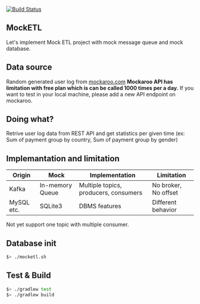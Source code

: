 [![Build Status](https://travis-ci.org/haeungun/mock-etl.svg?branch=master)](https://travis-ci.org/haeungun/mock-etl)

## MockETL
Let's implement Mock ETL project with mock message queue and mock database.

## Data source
Random generated user log from [mockaroo.com](https://mockaroo.com/)
**Mockaroo API has limitation with free plan which is can be called 1000 times per a day.**
If you want to test in your local machine, please add a new API endpoint on mockaroo.

## Doing what?
Retrive user log data from REST API and get statistics per given time
(ex: Sum of payment group by country, Sum of payment group by gender)

## Implemantation and limitation
| Origin     	| Mock            	| Implementation 	                        | Limitation           	|
|------------	|-----------------	|---------------------------------------	|----------------------	|
| Kafka      	| In-memory Queue 	| Multiple topics, producers, consumers 	| No broker, No offset 	|
| MySQL etc. 	| SQLite3         	| DBMS features  	                        | Different behavior   	|

Not yet support one topic with multiple consumer.

## Database init
``` bash
$> ./mocketl.sh
```

## Test & Build
``` bash
$> ./gradlew test
$> ./gradlew build
```
